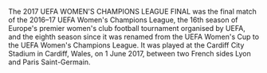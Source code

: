The 2017 UEFA WOMEN'S CHAMPIONS LEAGUE FINAL was the final match of the 2016–17 UEFA Women's Champions League, the 16th season of Europe's premier women's club football tournament organised by UEFA, and the eighth season since it was renamed from the UEFA Women's Cup to the UEFA Women's Champions League. It was played at the Cardiff City Stadium in Cardiff, Wales, on 1 June 2017, between two French sides Lyon and Paris Saint-Germain.
